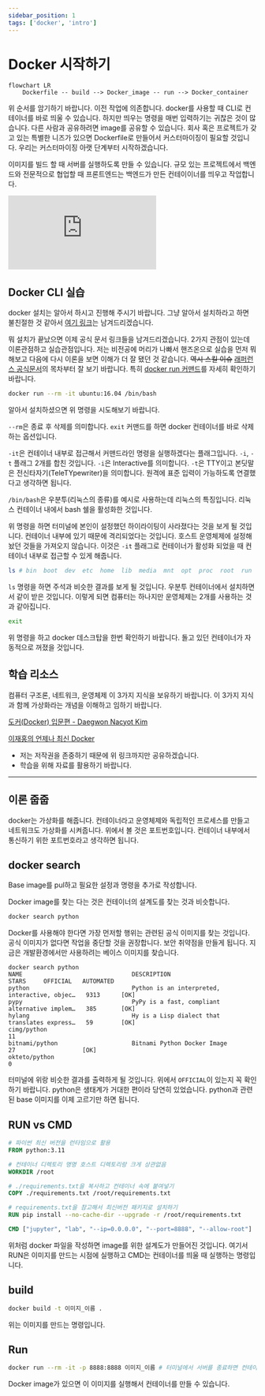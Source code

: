 ```yaml
---
sidebar_position: 1
tags: ['docker', 'intro']
---
```


# Docker 시작하기

```mermaid
flowchart LR
    Dockerfile -- build --> Docker_image -- run --> Docker_container
```

위 순서를 암기하기 바랍니다. 이전 작업에 의존합니다. docker를 사용할 때 CLI로 컨테이너를 바로 띄울 수 있습니다. 하지만 띄우는 명령을 매번 입력하기는 귀찮은 것이 많습니다. 다른 사람과 공유하려면 image를 공유할 수 있습니다. 회사 혹은 프로젝트가 갖고 있는 특별한 니즈가 있으면 Dockerfile로 만들어서 커스터마이징이 필요할 것입니다. 우리는 커스터마이징 아랫 단계부터 시작하겠습니다.

이미지를 빌드 할 때 서버를 실행하도록 만들 수 있습니다. 규모 있는 프로젝트에서 백엔드와 전문적으로 협업할 때 프론트엔드는 백엔드가 만든 컨테이이너를 띄우고 작업합니다.

<!-- docker를 사용할 때 관건은 Dockerfile을 만들고 Docker 파일로 이미지를 만들고 이미지로 Docker 컨테이너를 만드는 것입니다. -->

<!-- Docker를 어느정도 이해해야 Docker를 사용해서 개발환경을 설정할 수 있습니다. 도커라이징을 하는 것입니다. -->

<iframe class="codepen" src="https://www.youtube.com/embed/Gjnup-PuquQ" title="Docker in 100 Seconds - Fireship" frameborder="0" allow="accelerometer; autoplay; clipboard-write; encrypted-media; gyroscope; picture-in-picture; web-share" allowfullscreen></iframe>

## Docker CLI 실습

docker 설치는 알아서 하시고 진행해 주시기 바랍니다. 그냥 알아서 설치하라고 하면 불친절한 것 같아서 [여기 링크](https://docs.docker.com/get-docker/)는 남겨드리겠습니다.

뭐 설치가 끝났으면 이제 공식 문서 링크들을 남겨드리겠습니다. 2가지 관점이 있는데 이론관점하고 실습관점입니다. 저는 비전공에 머리가 나빠서 핸즈온으로 실습을 먼저 뭐 해보고 다음에 다시 이론을 보면 이해가 더 잘 됐던 것 같습니다. ~~역시 스킬 이슈~~ [래퍼런스 공식문서](https://docs.docker.com/reference/)의 목차부터 잘 보기 바랍니다. 특히 [docker run 커맨드](https://docs.docker.com/engine/reference/commandline/run/)를 자세히 확인하기 바랍니다.

```sh
docker run --rm -it ubuntu:16.04 /bin/bash
```

알아서 설치하셨으면 위 명령을 시도해보기 바랍니다.

`--rm`은 종료 후 삭제를 의미합니다. `exit` 커맨드를 하면 docker 컨테이너를 바로 삭제하는 옵션입니다.

`-it`은 컨테이너 내부로 접근해서 커맨드라인 명령을 실행하겠다는 플래그입니다. `-i`, `-t` 플래그 2개를 합친 것입니다. `-i`은 Interactive를 의미합니다. `-t`은 TTY이고 본딧말은 전신타자기(TeleTYpewriter)을 의미합니다. 원격에 표준 입력이 가능하도록 연결했다고 생각하면 됩니다.

<!-- @todo: 2개의 플래그를 같이 사용해야 하는 이유 설명  -->

`/bin/bash`은 우분투(리눅스의 종류)를 예시로 사용하는데 리눅스의 특징입니다. 리눅스 컨테이너 내에서 bash 쉘을 활성화한 것입니다.

위 명령을 하면 터미널에 본인이 설정했던 하이라이팅이 사라졌다는 것을 보게 될 것입니다. 컨테이너 내부에 있기 때문에 격리되었다는 것입니다. 호스트 운영체제에 설정해놨던 것들을 가져오지 않습니다. 이것은 `-it` 플래그로 컨테이너가 활성화 되었을 때 컨테이너 내부로 접근할 수 있게 해줍니다.

```sh
ls # bin  boot  dev  etc  home  lib  media  mnt  opt  proc  root  run  sbin  srv  sys  tmp  usr  var
```

`ls` 명령을 하면 주석과 비슷한 결과를 보게 될 것입니다. 우분투 컨테이너에서 설치하면서 같이 받은 것입니다. 이렇게 되면 컴퓨터는 하나지만 운영체제는 2개를 사용하는 것과 같아집니다.

```sh
exit
```

위 명령을 하고 docker 데스크탑을 한번 확인하기 바랍니다. 돌고 있던 컨테이너가 자동적으로 꺼졌을 것입니다.

## 학습 리소스

컴퓨터 구조론, 네트워크, 운영체제 이 3가지 지식을 보유하기 바랍니다. 이 3가지 지식과 함께 가상화라는 개념을 이해하고 임하기 바랍니다.

[도커(Docker) 입문편 - Daegwon Nacyot Kim](https://www.44bits.io/ko/post/easy-deploy-with-docker)

[이재홍의 언제나 최신 Docker](https://pyrasis.com/jHLsAlwaysUpToDateDocker)

- 저는 저작권을 존중하기 때문에 위 링크까지만 공유하겠습니다.
- 학습을 위해 자료를 활용하기 바랍니다.

---

## 이론 줍줍

docker는 가상화를 해줍니다. 컨테이너라고 운영체제와 독립적인 프로세스를 만들고 네트워크도 가상화를 시켜줍니다. 위에서 볼 것은 포트번호입니다. 컨테이너 내부에서 통신하기 위한 포트번호라고 생각하면 됩니다.

<!-- 오른쪽은 컨테이너 내부 포트번호이고 왼쪽은 우리가 접근할 포트번호입니다. -->

<!-- http는 기본적으로 80번이면 숨겨줍니다. https는 443번이면 숨겨줍니다. 왜 이 번호인지 찾아보니까 남는 거 줬다고 했습니다. -->

## docker search

Base image를 pul하고 필요한 설정과 명령을 추가로 작성합니다.

Docker image를 찾는 다는 것은 컨테이너의 설계도를 찾는 것과 비슷합니다.

```sh
docker search python
```

Docker를 사용해야 한다면 가장 먼저할 행위는 관련된 공식 이미지를 찾는 것입니다. 공식 이미지가 없다면 작업을 중단할 것을 권장합니다. 보안 취약점을 만들게 됩니다. 지금은 개발환경에서만 사용하려는 베이스 이미지를 찾습니다.

<!-- ~~데이터 사이언티스트가 사용할 개발환경 배포는 스킬 이슈로 생략하겠습니다.~~ -->

```
docker search python
NAME                               DESCRIPTION                                     STARS     OFFICIAL   AUTOMATED
python                             Python is an interpreted, interactive, objec…   9313      [OK]
pypy                               PyPy is a fast, compliant alternative implem…   385       [OK]
hylang                             Hy is a Lisp dialect that translates express…   59        [OK]
cimg/python                                                                        11
bitnami/python                     Bitnami Python Docker Image                     27                   [OK]
okteto/python                                                                      0
```

터미널에 위랑 비슷한 결과를 출력하게 될 것입니다. 위에서 `OFFICIAL`이 있는지 꼭 확인하기 바랍니다. python은 생태계가 거대한 편이라 당연히 있었습니다. python과 관련된 base 이미지를 이제 고르기만 하면 됩니다.

## RUN vs CMD

```Dockerfile
# 파이썬 최신 버전을 런타임으로 활용
FROM python:3.11

# 컨테이너 디렉토리 명명 호스트 디렉토리랑 크게 상관없음
WORKDIR /root

# ./requirements.txt을 복사하고 컨테이너 속에 붙여넣기
COPY ./requirements.txt /root/requirements.txt

# requirements.txt을 참고해서 최신버전 패키지로 설치하기
RUN pip install --no-cache-dir --upgrade -r /root/requirements.txt

CMD ["jupyter", "lab", "--ip=0.0.0.0", "--port=8888", "--allow-root"]
```

<!-- Dockerfile의 내용을 모두 이해해봅시다. 제일먼저 FROM 명령입니다. 이 명령은 베이스 이미지를 지정하는 명령입니다. -->

위처럼 docker 파일을 작성하면 image를 위한 설계도가 만들어진 것입니다. 여기서 RUN은 이미지를 만드는 시점에 실행하고 CMD는 컨테이너를 띄울 때 실행하는 명령입니다.

## build

```sh
docker build -t 이미지_이름 .
```

위는 이미지를 만드는 명령입니다.

## Run

```sh
docker run --rm -it -p 8888:8888 이미지_이름 # 터미널에서 서버를 종료하면 컨테이너도 같이 사라짐
```

Docker image가 있으면 이 이미지를 실행해서 컨테이너를 만들 수 있습니다.

<!--
https://www.yes24.com/Product/Goods/115457586

읽고 있는 책

https://www.yes24.com/Product/Goods/108431011

앞으로 읽을 책 -->

<!--
https://namu.wiki/w/Docker

https://pyrasis.com/jHLsAlwaysUpToDateDocker

https://www.44bits.io/ko/post/why-should-i-use-docker-container

[Docker? 그 전에 Process](https://www.youtube.com/watch?v=xewZYX1e5R8)

[20분 만에 전공자처럼 도커, 가상화 이해하기!](https://www.youtube.com/watch?v=zh0OMXg2Kog)

[10분 테코톡 - ☂️ 검프의 Docker ](https://www.youtube.com/watch?v=IiNI6XAYtrs)

[docker 이해하기](https://tecoble.techcourse.co.kr/post/2021-08-14-docker/) -->

<!-- 이 명령을 설명해보세요.

작업을 내부에서 처리하려면 볼륨 설정을 해줘야 합니다.

How to create a great dev environment with Docker

https://www.youtube.com/watch?v=0H2miBK_gAk

https://kwon-eb.tistory.com/81 -->

<!-- -v 플래그는 무엇인가? -->

<!-- -t 플래그는 무엇을 의미하는가? -->
